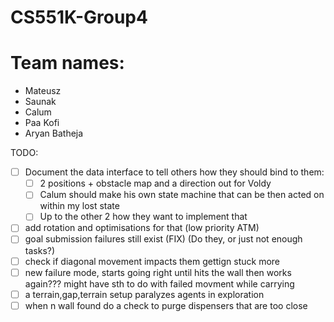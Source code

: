 # CS551K-Group4

# Team names:
- Mateusz
- Saunak
- Calum
- Paa Kofi
- Aryan Batheja


TODO:
- [ ] Document the data interface to tell others how they should bind to them:
  - [ ] 2 positions + obstacle map and a direction out for Voldy
  - [ ] Calum should make his own state machine that can be then acted on within my lost state
  - [ ] Up to the other 2 how they want to implement that
- [ ] add rotation and optimisations for that (low priority ATM)
- [ ] goal submission failures still exist (FIX) (Do they, or just not enough tasks?)
- [ ] check if diagonal movement impacts them gettign stuck more
- [ ] new failure mode, starts going right until hits the wall then works again??? might have sth to do with failed movment while carrying
- [ ] a terrain,gap,terrain setup paralyzes agents in exploration
- [ ] when n wall found do a check to purge dispensers that are too close
